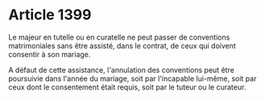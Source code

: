 # Article 1399

Le majeur en tutelle ou en curatelle ne peut passer de conventions matrimoniales sans être assisté, dans le contrat, de ceux qui doivent consentir à son mariage.

A défaut de cette assistance, l'annulation des conventions peut être poursuivie dans l'année du mariage, soit par l'incapable lui-même, soit par ceux dont le consentement était requis, soit par le tuteur ou le curateur.
